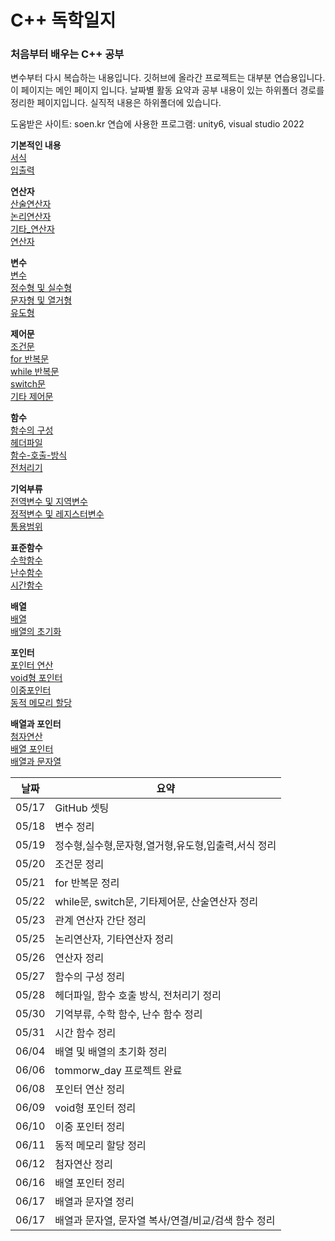 # C++ 독학일지
### 처음부터 배우는 C++ 공부
변수부터 다시 복습하는 내용입니다. 깃허브에 올라간 프로젝트는 대부분 연습용입니다.  
이 페이지는 메인 페이지 입니다. 날짜별 활동 요약과 공부 내용이 있는 하위폴더 경로를 정리한 페이지입니다. 실직적 내용은 하위폴더에 있습니다.  

도움받은 사이트: soen.kr
연습에 사용한 프로그램: unity6, visual studio 2022

**기본적인 내용**  
[서식](./공부내용/서식.md)  
[입출력](./공부내용/입출력.md)  

**연산자**  
[산술연산자](./공부내용/연산자/산술연산자.md)  
[논리연산자](./공부내용/연산자/논리연산자.md)  
[기타_연산자](./공부내용/연산자/기타_연산자.md)  
[연산자](./공부내용/연산자/연산자.md)

**변수**  
[변수](./공부내용/변수/변수.md)  
[정수형 및 실수형](./공부내용/변수/정수형_및_실수형.md)  
[문자형 및 열거형](./공부내용/변수/문자형_및_열거형.md)  
[유도형](./공부내용/변수/유도형.md)  

**제어문**  
[조건문](./공부내용/제어문/조건문.md)  
[for 반복문](./공부내용/제어문/for_반복문.md)  
[while 반복문](./공부내용/제어문/while_반복문.md)  
[switch문](./공부내용/제어문/switch문.md)  
[기타 제어문](./공부내용/제어문/기타-제어문.md)  

**함수**  
[함수의 구성](./공부내용/함수/함수_구성.md)  
[헤더파일](./공부내용/함수/헤더파일.md)  
[함수-호출-방식](./공부내용/함수/함수-호출-방식.md)  
[전처리기](./공부내용/함수/전처리기.md)  

**기억부류**  
[전역변수 및 지역변수](./공부내용/기억부류/전역변수-지역변수.md)  
[정적변수 및 레지스터변수](./공부내용/기억부류/정적변수-레지스터변수.md)  
[통용범위](./공부내용/기억부류/통용범위.md)  

**표준함수**   
[수학함수](./공부내용/표준함수/수학함수.md)  
[난수함수](./공부내용/표준함수/난수함수.md)  
[시간함수](./공부내용/표준함수/시간함수.md)  

**배열**  
[배열](./공부내용/배열/배열.md)  
[배열의 초기화](./공부내용/배열/배열의_초기화.md)  

**포인터**  
[포인터 연산](./공부내용/포인터/포인터_연산.md)  
[void형 포인터](./공부내용/포인터/void형_포인터.md)  
[이중포인터](./공부내용/포인터/이중포인터.md)  
[동적 메모리 할당](./공부내용/포인터/동적_메모리_할당.md)  

**배열과 포인터**  
[첨자연산](./공부내용/배열과_포인터/첨자연산.md)  
[배열 포인터](./공부내용/배열과_포인터/배열_포인터.md)  
[배열과 문자열](./공부내용/배열과_포인터/배열과_문자열.md)  

| 날짜 | 요약 |
|------|------|
|05/17|GitHub 셋팅|
|05/18|변수 정리|
|05/19|정수형,실수형,문자형,열거형,유도형,입출력,서식 정리|
|05/20|조건문 정리|
|05/21|for 반복문 정리|
|05/22|while문, switch문, 기타제어문, 산술연산자 정리|
|05/23|관계 연산자 간단 정리|
|05/25|논리연산자, 기타연산자 정리|
|05/26|연산자 정리|
|05/27|함수의 구성 정리|
|05/28|헤더파일, 함수 호출 방식, 전처리기 정리|
|05/30|기억부류, 수학 함수, 난수 함수 정리|
|05/31|시간 함수 정리|
|06/04|배열 및 배열의 초기화 정리|
|06/06|tommorw_day 프로젝트 완료|
|06/08|포인터 연산 정리|
|06/09|void형 포인터 정리|
|06/10|이중 포인터 정리|
|06/11|동적 메모리 할당 정리|
|06/12|첨자연산 정리|
|06/16|배열 포인터 정리|
|06/17|배열과 문자열 정리|
|06/17|배열과 문자열, 문자열 복사/연결/비교/검색 함수 정리|
